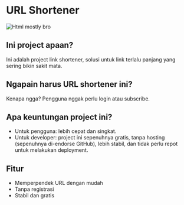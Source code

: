 # URL Shortener
![Html mostly bro](https://i.ibb.co/F6Wt455/2024-10-12-20-48.png)

## Ini project apaan?
Ini adalah project link shortener, solusi untuk link terlalu panjang yang sering bikin sakit mata.

## Ngapain harus URL shortener ini?
Kenapa ngga? Pengguna nggak perlu login atau subscribe.

## Apa keuntungan project ini?
- Untuk pengguna: lebih cepat dan singkat.
- Untuk developer: project ini sepenuhnya gratis, tanpa hosting (sepenuhnya di-endorse GitHub), lebih stabil, dan tidak perlu repot untuk melakukan deployment.

## Fitur

- Memperpendek URL dengan mudah
- Tanpa registrasi
- Stabil dan gratis
